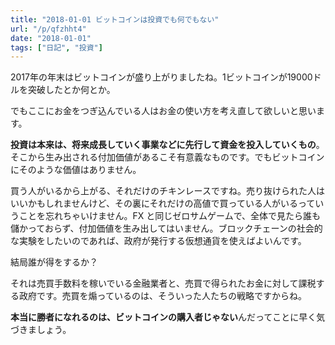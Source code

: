 ```yaml
---
title: "2018-01-01 ビットコインは投資でも何でもない"
url: "/p/qfzhht4"
date: "2018-01-01"
tags: ["日記", "投資"]
---
```


2017年の年末はビットコインが盛り上がりましたね。1ビットコインが19000ドルを突破したとか何とか。

でもここにお金をつぎ込んでいる人はお金の使い方を考え直して欲しいと思います。

**投資は本来は、将来成長していく事業などに先行して資金を投入していくもの**。そこから生み出される付加価値があるこそ有意義なものです。でもビットコインにそのような価値はありません。

買う人がいるから上がる、それだけのチキンレースですね。売り抜けられた人はいいかもしれませんけど、その裏にそれだけの高値で買っている人がいるっていうことを忘れちゃいけません。FX と同じゼロサムゲームで、全体で見たら誰も儲かっておらず、付加価値を生み出してはいません。ブロックチェーンの社会的な実験をしたいのであれば、政府が発行する仮想通貨を使えばよいんです。

結局誰が得をするか？

それは売買手数料を稼いでいる金融業者と、売買で得られたお金に対して課税する政府です。売買を煽っているのは、そういった人たちの戦略ですからね。

**本当に勝者になれるのは、ビットコインの購入者じゃない**んだってことに早く気づきましょう。

